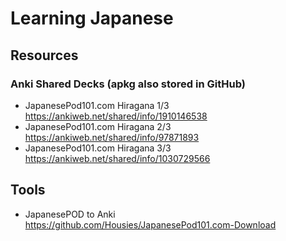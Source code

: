 # Learning Japanese

## Resources

### Anki Shared Decks (apkg also stored in GitHub)
- JapanesePod101.com Hiragana 1/3 https://ankiweb.net/shared/info/1910146538
- JapanesePod101.com Hiragana 2/3 https://ankiweb.net/shared/info/97871893
- JapanesePod101.com Hiragana 3/3 https://ankiweb.net/shared/info/1030729566

## Tools

- JapanesePOD to Anki https://github.com/Housies/JapanesePod101.com-Download
